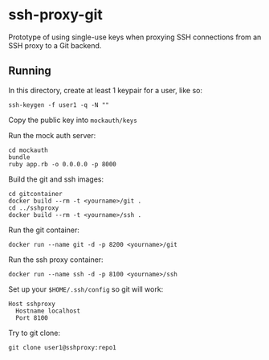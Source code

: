 ssh-proxy-git
=============

Prototype of using single-use keys when proxying SSH connections from an SSH proxy to a Git backend.

Running
-------

In this directory, create at least 1 keypair for a user, like so:

```
ssh-keygen -f user1 -q -N ""
```

Copy the public key into `mockauth/keys`

Run the mock auth server:

```
cd mockauth
bundle
ruby app.rb -o 0.0.0.0 -p 8000
```

Build the git and ssh images:

```
cd gitcontainer
docker build --rm -t <yourname>/git .
cd ../sshproxy
docker build --rm -t <yourname>/ssh .
```

Run the git container:

```
docker run --name git -d -p 8200 <yourname>/git
```

Run the ssh proxy container:

```
docker run --name ssh -d -p 8100 <yourname>/ssh
```

Set up your `$HOME/.ssh/config` so git will work:

```
Host sshproxy
  Hostname localhost
  Port 8100
```

Try to git clone:

```
git clone user1@sshproxy:repo1
```
